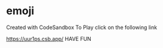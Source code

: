 # emoji
Created with CodeSandbox
To Play click on the following link

https://uur1ps.csb.app/
HAVE FUN
